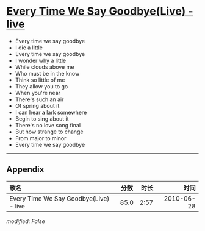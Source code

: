 # [Every Time We Say Goodbye(Live) - live](https://music.163.com/song?id=64603)

* Every time we say goodbye
* I die a little
* Every time we say goodbye
* I wonder why a little
* While clouds above me
* Who must be in the know
* Think so little of me
* They allow you to go
* When you're near
* There's such an air
* Of spring about it
* I can hear a lark somewhere
* Begin to sing about it
* There's no love song final
* But how strange to change
* From major to minor
* Every time we say goodbye


---

## Appendix

|歌名|分数|时长|时间|
|:---|:---:|---:|---:|
|Every Time We Say Goodbye(Live) - live|85.0|2:57|2010-06-28

*modified: False*